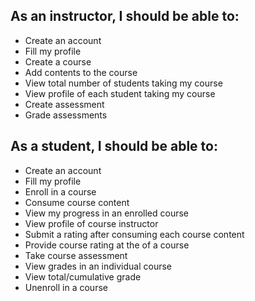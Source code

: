 ## As an instructor, I should be able to:
- Create an account
- Fill my profile
- Create a course
- Add contents to the course
- View total number of students taking my course
- View profile of each student taking my course
- Create assessment
- Grade assessments

## As a student, I should be able to:
- Create an account
- Fill my profile
- Enroll in a course
- Consume course content
- View my progress in an enrolled course
- View profile of course instructor
- Submit a rating after consuming each course content
- Provide course rating at the of a course
- Take course assessment 
- View grades in an individual course 
- View total/cumulative grade
- Unenroll in a course
